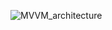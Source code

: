 ![MVVM_architecture](https://github.com/jackychoi26/SwiftUI-MVVM/assets/57091220/0ad99ad6-dbe5-41ae-b955-bd193655a064)
